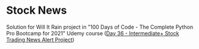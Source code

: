 # Stock News

Solution for Will It Rain project in "100 Days of Code - The Complete Python Pro Bootcamp for 2021" Udemy course ([Day 36 - Intermediate+ Stock Trading News
Alert Project](https://www.udemy.com/course/100-days-of-code/learn/lecture/21377460#overview))
